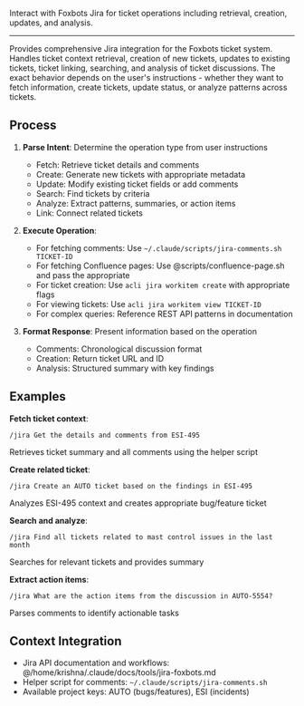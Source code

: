 Interact with Foxbots Jira for ticket operations including retrieval, creation, updates, and analysis.

---

Provides comprehensive Jira integration for the Foxbots ticket system. Handles ticket context retrieval, creation of new tickets, updates to existing tickets, ticket linking, searching, and analysis of ticket discussions. The exact behavior depends on the user's instructions - whether they want to fetch information, create tickets, update status, or analyze patterns across tickets.

## Process

1. **Parse Intent**: Determine the operation type from user instructions

   - Fetch: Retrieve ticket details and comments
   - Create: Generate new tickets with appropriate metadata
   - Update: Modify existing ticket fields or add comments
   - Search: Find tickets by criteria
   - Analyze: Extract patterns, summaries, or action items
   - Link: Connect related tickets

2. **Execute Operation**:

   - For fetching comments: Use `~/.claude/scripts/jira-comments.sh TICKET-ID`
   - For fetching Confluence pages: Use @scripts/confluence-page.sh and pass the appropriate <context>
   - For ticket creation: Use `acli jira workitem create` with appropriate flags
   - For viewing tickets: Use `acli jira workitem view TICKET-ID`
   - For complex queries: Reference REST API patterns in documentation

3. **Format Response**: Present information based on the operation
   - Comments: Chronological discussion format
   - Creation: Return ticket URL and ID
   - Analysis: Structured summary with key findings

## Examples

**Fetch ticket context**:

```
/jira Get the details and comments from ESI-495
```

Retrieves ticket summary and all comments using the helper script

**Create related ticket**:

```
/jira Create an AUTO ticket based on the findings in ESI-495
```

Analyzes ESI-495 context and creates appropriate bug/feature ticket

**Search and analyze**:

```
/jira Find all tickets related to mast control issues in the last month
```

Searches for relevant tickets and provides summary

**Extract action items**:

```
/jira What are the action items from the discussion in AUTO-5554?
```

Parses comments to identify actionable tasks

## Context Integration

- Jira API documentation and workflows: @/home/krishna/.claude/docs/tools/jira-foxbots.md
- Helper script for comments: `~/.claude/scripts/jira-comments.sh`
- Available project keys: AUTO (bugs/features), ESI (incidents)
